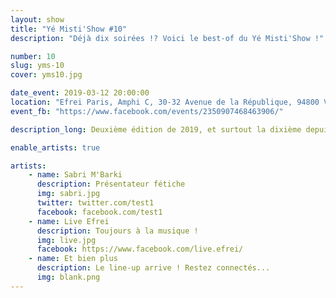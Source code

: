 ```yaml
---
layout: show
title: "Yé Misti'Show #10"
description: "Déjà dix soirées !? Voici le best-of du Yé Misti'Show !"

number: 10
slug: yms-10
cover: yms10.jpg

date_event: 2019-03-12 20:00:00
location: "Efrei Paris, Amphi C, 30-32 Avenue de la République, 94800 Villejuif"
event_fb: "https://www.facebook.com/events/2350907468463906/" 

description_long: Deuxième édition de 2019, et surtout la dixième depuis sa création ! Pour ce Yé Misti'Show X, le best-of des artistes, venus depuis déjà plus de deux ans !

enable_artists: true

artists:
    - name: Sabri M'Barki
      description: Présentateur fétiche
      img: sabri.jpg
      twitter: twitter.com/test1
      facebook: facebook.com/test1
    - name: Live Efrei
      description: Toujours à la musique !
      img: live.jpg
      facebook: https://www.facebook.com/live.efrei/
    - name: Et bien plus
      description: Le line-up arrive ! Restez connectés...
      img: blank.png
---
```

